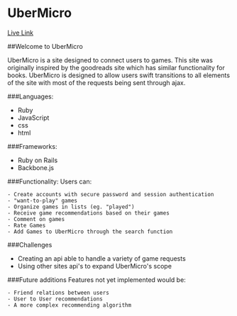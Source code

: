 # UberMicro

[Live Link][live]

[live]: http://www.ubermicro.link/


##Welcome to UberMicro

UberMicro is a site designed to connect users to games. This site was originally inspired by the goodreads site which has similar functionality for books. UberMicro is designed to allow users swift transitions to all elements of the site with most of the requests being sent through ajax.

###Languages:
- Ruby
- JavaScript
- css
- html

###Frameworks:
- Ruby on Rails
- Backbone.js

###Functionality:
  Users can:

    - Create accounts with secure password and session authentication
    - "want-to-play" games
    - Organize games in lists (eg. "played")
    - Receive game recommendations based on their games
    - Comment on games
    - Rate Games
    - Add Games to UberMicro through the search function

###Challenges
  - Creating an api able to handle a variety of game requests
  - Using other sites api's to expand UberMicro's scope

###Future additions
  Features not yet implemented would be:

    - Friend relations between users
    - User to User recommendations
    - A more complex recommending algorithm
